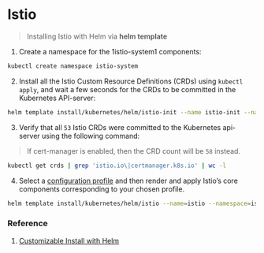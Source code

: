 # Istio

> Installing Istio with Helm via **helm template**

1. Create a namespace for the 1istio-system1 components:
```bash
kubectl create namespace istio-system
```

2. Install all the Istio Custom Resource Definitions (CRDs) using `kubectl apply`, and wait a few seconds for the CRDs to be committed in the Kubernetes API-server:
```bash
helm template install/kubernetes/helm/istio-init --name istio-init --namespace istio-system | kubectl apply -f -
```

3. Verify that all `53` Istio CRDs were committed to the Kubernetes api-server using the following command:
> If cert-manager is enabled, then the CRD count will be `58` instead.
```bash
kubectl get crds | grep 'istio.io\|certmanager.k8s.io' | wc -l
```

4. Select a [configuration profile](https://istio.io/docs/setup/kubernetes/additional-setup/config-profiles/) and then render and apply Istio’s core components corresponding to your chosen profile.
```bash
helm template install/kubernetes/helm/istio --name=istio --namespace=istio-system --values=/path/to/values.yaml | kubectl apply -f -
```


### Reference

1. [Customizable Install with Helm](https://istio.io/docs/setup/kubernetes/install/helm/)

